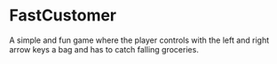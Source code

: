 # FastCustomer

A simple and fun game where the player controls with the left and right arrow keys a bag and has to catch falling groceries. 
